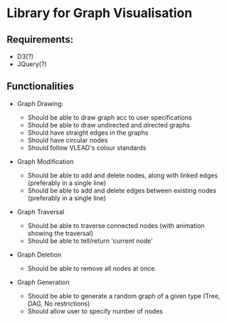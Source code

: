 # Library for Graph Visualisation
## Requirements: 
- D3(?)
- JQuery(?)

## Functionalities
- Graph Drawing:
    - Should be able to draw graph acc to user specifications
    - Should be able to draw undirected and directed graphs
    - Should have straight edges in the graphs
    - Should have circular nodes
    - Should follow VLEAD's colour standards

- Graph Modification
    - Should be able to add and delete nodes, along with linked edges (preferably in a single line)
    - Should be able to add and delete edges between existing nodes (preferably in a single line)

- Graph Traversal
    - Should be able to traverse connected nodes (with animation showing the traversal)
    - Should be able to tell/return 'current node'

- Graph Deletion
    - Should be able to remove all nodes at once.

- Graph Generation
    - Should be able to generate a random graph of a given type (Tree, DAG, No restrictions)
    - Should allow user to specify number of nodes